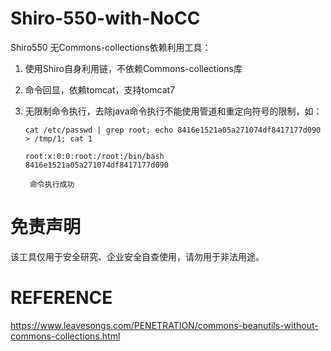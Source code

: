 # Shiro-550-with-NoCC

Shiro550 无Commons-collections依赖利用工具：

1. 使用Shiro自身利用链，不依赖Commons-collections库

2. 命令回显，依赖tomcat，支持tomcat7

3. 无限制命令执行，去除java命令执行不能使用管道和重定向符号的限制，如：

   ```shell
   cat /etc/passwd | grep root; echo 8416e1521a05a271074df8417177d090 > /tmp/1; cat 1
   ```

   ```shell
   root:x:0:0:root:/root:/bin/bash
   8416e1521a05a271074df8417177d090
   
    命令执行成功
   ```
# 免责声明
该工具仅用于安全研究、企业安全自查使用，请勿用于非法用途。

# REFERENCE
https://www.leavesongs.com/PENETRATION/commons-beanutils-without-commons-collections.html



   
